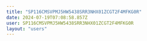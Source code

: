 ```yaml
---
title: "SP116CMSVPMJ5HW5438SRR3NHX01ZCGT2F4MFKG0R"
date: 2024-07-19T07:08:58.857Z
user: SP116CMSVPMJ5HW5438SRR3NHX01ZCGT2F4MFKG0R
layout: "users"
---
```

    